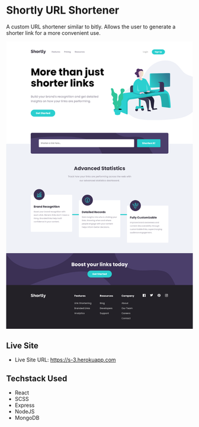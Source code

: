 ﻿# Shortly URL Shortener

A custom URL shortener similar to bitly. Allows the user to generate a shorter link for a more convenient use.


![](./screenshot.png)

## Live Site

- Live Site URL: https://s-3.herokuapp.com

## Techstack Used

- React
- SCSS
- Express
- NodeJS
- MongoDB

